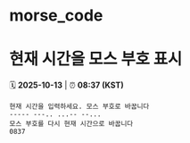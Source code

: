 # morse_code
# 현재 시간을 모스 부호 표시
<!-- MORSE_TIME_START -->
🗓️ **2025-10-13** | ⏰ **08:37 (KST)**

```
현재 시간을 입력하세요. 모스 부호로 바꿉니다
----- ---.. ...-- --...
모스 부호를 다시 현재 시간으로 바꿉니다
0837
```
<!-- MORSE_TIME_END -->
